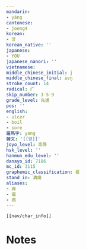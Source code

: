 ```yaml
---
mandarin:
- yáng
cantonese:
- joeng4
korean:
- 양
korean_native: ''
japanese:
- YOU
japanese_nanori: ''
vietnamese:
middle_chinese_initial: j
middle_chinese_final: ɨɐŋ
stroke_count: 14
radical: 疒
skip_number: 3-5-9
grade_level: 先進
pos: ''
english:
- ulcer
- boil
- sore
羅馬字: yang
韓文: '[[양]]'
joyo_level: 高等
hsk_level: ''
hanmun_edu_level: ''
danayo_id: 7186
mc_id: 3115
graphemic_classification: 昜
stand_in: 潰瘍
aliases:
- 痒
- 瘍
- 疡
---
```

```meta-bind-embed
[[nav/char_info]]
```

# Notes
